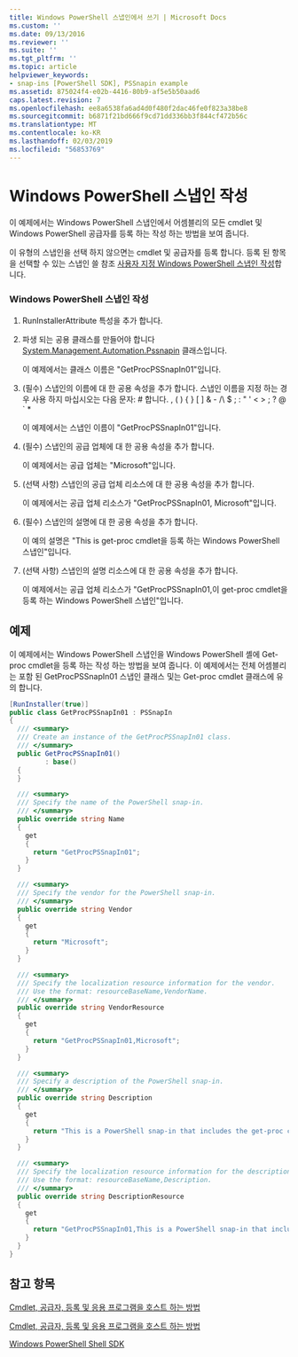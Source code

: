 ```yaml
---
title: Windows PowerShell 스냅인에서 쓰기 | Microsoft Docs
ms.custom: ''
ms.date: 09/13/2016
ms.reviewer: ''
ms.suite: ''
ms.tgt_pltfrm: ''
ms.topic: article
helpviewer_keywords:
- snap-ins [PowerShell SDK], PSSnapin example
ms.assetid: 875024f4-e02b-4416-80b9-af5e5b50aad6
caps.latest.revision: 7
ms.openlocfilehash: ee8a6538fa6ad4d0f480f2dac46fe0f823a38be8
ms.sourcegitcommit: b6871f21bd666f9cd71dd336bb3f844cf472b56c
ms.translationtype: MT
ms.contentlocale: ko-KR
ms.lasthandoff: 02/03/2019
ms.locfileid: "56853769"
---
```

# <a name="writing-a-windows-powershell-snap-in"></a>Windows PowerShell 스냅인 작성

이 예제에서는 Windows PowerShell 스냅인에서 어셈블리의 모든 cmdlet 및 Windows PowerShell 공급자를 등록 하는 작성 하는 방법을 보여 줍니다.

이 유형의 스냅인을 선택 하지 않으면는 cmdlet 및 공급자를 등록 합니다. 등록 된 항목을 선택할 수 있는 스냅인 쓸 참조 [사용자 지정 Windows PowerShell 스냅인 작성](./writing-a-custom-windows-powershell-snap-in.md)합니다.

### <a name="writing-a-windows-powershell-snap-in"></a>Windows PowerShell 스냅인 작성

1. RunInstallerAttribute 특성을 추가 합니다.

2. 파생 되는 공용 클래스를 만들어야 합니다 [System.Management.Automation.Pssnapin](/dotnet/api/System.Management.Automation.PSSnapIn) 클래스입니다.

    이 예제에서는 클래스 이름은 "GetProcPSSnapIn01"입니다.

3. (필수) 스냅인의 이름에 대 한 공용 속성을 추가 합니다. 스냅인 이름을 지정 하는 경우 사용 하지 마십시오는 다음 문자: # 합니다. , ( ) { } [ ] & - /\ $ ; : " ' \< > ; ? @ ` *

    이 예제에서는 스냅인 이름이 "GetProcPSSnapIn01"입니다.

4. (필수) 스냅인의 공급 업체에 대 한 공용 속성을 추가 합니다.

    이 예제에서는 공급 업체는 "Microsoft"입니다.

5. (선택 사항) 스냅인의 공급 업체 리소스에 대 한 공용 속성을 추가 합니다.

    이 예제에서는 공급 업체 리소스가 "GetProcPSSnapIn01, Microsoft"입니다.

6. (필수) 스냅인의 설명에 대 한 공용 속성을 추가 합니다.

    이 예의 설명은 "This is get-proc cmdlet을 등록 하는 Windows PowerShell 스냅인"입니다.

7. (선택 사항) 스냅인의 설명 리소스에 대 한 공용 속성을 추가 합니다.

    이 예제에서는 공급 업체 리소스가 "GetProcPSSnapIn01,이 get-proc cmdlet을 등록 하는 Windows PowerShell 스냅인"입니다.

## <a name="example"></a>예제

이 예제에서는 Windows PowerShell 스냅인을 Windows PowerShell 셸에 Get-proc cmdlet을 등록 하는 작성 하는 방법을 보여 줍니다. 이 예제에서는 전체 어셈블리는 포함 된 GetProcPSSnapIn01 스냅인 클래스 및는 Get-proc cmdlet 클래스에 유의 합니다.

```csharp
[RunInstaller(true)]
public class GetProcPSSnapIn01 : PSSnapIn
{
  /// <summary>
  /// Create an instance of the GetProcPSSnapIn01 class.
  /// </summary>
  public GetProcPSSnapIn01()
         : base()
  {
  }

  /// <summary>
  /// Specify the name of the PowerShell snap-in.
  /// </summary>
  public override string Name
  {
    get
    {
      return "GetProcPSSnapIn01";
    }
  }

  /// <summary>
  /// Specify the vendor for the PowerShell snap-in.
  /// </summary>
  public override string Vendor
  {
    get
    {
      return "Microsoft";
    }
  }

  /// <summary>
  /// Specify the localization resource information for the vendor.
  /// Use the format: resourceBaseName,VendorName.
  /// </summary>
  public override string VendorResource
  {
    get
    {
      return "GetProcPSSnapIn01,Microsoft";
    }
  }

  /// <summary>
  /// Specify a description of the PowerShell snap-in.
  /// </summary>
  public override string Description
  {
    get
    {
      return "This is a PowerShell snap-in that includes the get-proc cmdlet.";
    }
  }

  /// <summary>
  /// Specify the localization resource information for the description.
  /// Use the format: resourceBaseName,Description.
  /// </summary>
  public override string DescriptionResource
  {
    get
    {
      return "GetProcPSSnapIn01,This is a PowerShell snap-in that includes the get-proc cmdlet.";
    }
  }
}
```

## <a name="see-also"></a>참고 항목

[Cmdlet, 공급자, 등록 및 응용 프로그램을 호스트 하는 방법](http://msdn.microsoft.com/en-us/a41e9054-29c8-40ab-bf2b-8ce4e7ec1c8c)

[Cmdlet, 공급자, 등록 및 응용 프로그램을 호스트 하는 방법](http://msdn.microsoft.com/en-us/a41e9054-29c8-40ab-bf2b-8ce4e7ec1c8c)

[Windows PowerShell Shell SDK](../windows-powershell-reference.md)
